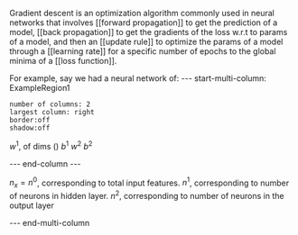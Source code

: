 Gradient descent is an optimization algorithm commonly used in neural networks that involves [[forward propagation]] to get the prediction of a model, [[back propagation]] to get the gradients of the loss w.r.t to params of a model, and then an [[update rule]] to optimize the params of a model through a [[learning rate]] for a specific number of epochs to the global minima of a [[loss function]].

For example, say we had a neural network of:
--- start-multi-column: ExampleRegion1  
```column-settings  
number of columns: 2
largest column: right
border:off
shadow:off
```
$w^1$, of dims ()
$b^1$ 
$w^2$ 
$b^2$ 

--- end-column ---

$n_x = n^0$, corresponding to total input features.
$n^1$, corresponding to number of neurons in hidden layer.
$n^2$, corresponding to number of neurons in the output layer


--- end-multi-column

